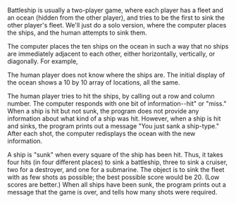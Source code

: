 Battleship is usually a two-player game, where each player has a fleet and an ocean (hidden from the other player), and tries to be the first to sink the other player's fleet. We'll just do a solo version, where the computer places the ships, and the human attempts to sink them.

The computer places the ten ships on the ocean in such a way that no ships are immediately adjacent to each other, either horizontally, vertically, or diagonally. For example,



The human player does not know where the ships are. The initial display of the ocean shows a 10 by 10 array of locations, all the same.

The human player tries to hit the ships, by calling out a row and column number. The computer responds with one bit of information--hit" or "miss." When a ship is hit but not sunk, the program does not provide any information about what kind of a ship was hit. However, when a ship is hit and sinks, the program prints out a message "You just sank a ship-type." After each shot, the computer redisplays the ocean with the new information.

A ship is "sunk" when every square of the ship has been hit. Thus, it takes four hits (in four different places) to sink a battleship, three to sink a cruiser, two for a destroyer, and one for a submarine. The object is to sink the fleet with as few shots as possible; the best possible score would be 20. (Low scores are better.) When all ships have been sunk, the program prints out a message that the game is over, and tells how many shots were required.

